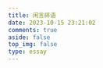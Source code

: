 ```yaml
---
title: 闲言碎语
date: 2023-10-15 23:21:02
comments: true
aside: false
top_img: false
type: essay
---
```

